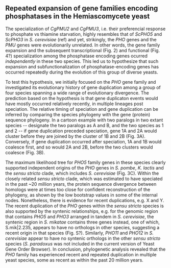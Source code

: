## Repeated expansion of gene families encoding phosphatases in the Hemiascomycete yeast

The specialization of _CgPMU2_ and _CgPMU3_, i.e. their preferencial response to phosphate vs thiamine starvation, highly resembles that of _ScPHO5_ and _ScPHO3_ in _S. cerevisiae_ (<span font="color:red">ref</span>) and yet, strikingly, the _PHO_ genes and the _PMU_ genes were evolutionarily unrelated. In other words, the gene family expansion and the subsequent transcriptional (Fig. 2) and functional (Fig. 4?) specialization among the phosphatase encoding genes ocurred _independently_ in these two species. This led us to hypothesize that such expansion and subfunctionalization of phosphatase-encoding genes has occurred repeatedly during the evolution of this group of diverse yeasts. 

To test this hypothesis, we initially focused on the _PHO_ gene family and investigated its evolutionary history of gene duplication among a group of four species spanning a wide range of evolutionary divergence. The prediction based on the hypothesis is that gene duplicaton events would have mostly occurred relatively recently, in multiple lineages post speciation. The relative timing of speciation and gene duplication can be inferred by comparing the species phylogeny with the gene (protein) sequence phylogeny. In a cartoon example with two paralogs in two extant species -- designate the two paralogs as A and B, and the two species as 1 and 2 -- if gene duplication preceded speciation, gene 1A and 2A would cluster before they are joined by the cluster of 1B and 2B (Fig. 3A). Conversely, if gene duplication occurred after speciation, 1A and 1B would coalesce first, and so would 2A and 2B, before the two clusters would coalesce (Fig. 3B). 

The maximum likelihood tree for _PHO5_ family genes in these species clearly supported independent origins of the _PHO_ genes in _S. pombe_, _K. lactis_ and the _sensu stricto_ clade, which includes _S. cerevisiae_ (Fig. 3C). Within the closely related _sensu stricto_ clade, which was estimated to have speciated in the past ~20 million years, the protein sequence divergence between homologs were at times too close for confident reconstruction of the phylogeny, as shown by the low bootstrap values in some of the internal nodes. Nonetheless, there is evidence for recent duplications, e.g. X and Y. The recent duplication of the _PHO_ genes within the _sensu stricto_ species is also supported by the syntenic relationships, e.g. for the genomic region that contains _PHO5_ and _PHO3_ arranged in tandem in _S. cerevisiae_, the syntenic region in _S. mikatae_ contains three genes instead, one of which, S.mik|2.235, appears to have no orthologs in other species, suggesting a recent origin in that species (Fig. S?). Similarly, _PHO11_ and _PHO12_ in _S. cerevisiae_ appear to have no syntenic orthologs in the other _sensu stricto_ species (_S. paradoxus_ was not included in the current version of Yeast Gene Order Browser). In conclusion, phylogenetic analysis revealed that the _PHO_ family has experienced recent and repeated duplication in multiple yeast species, some as recent as within the past 20 million years.
